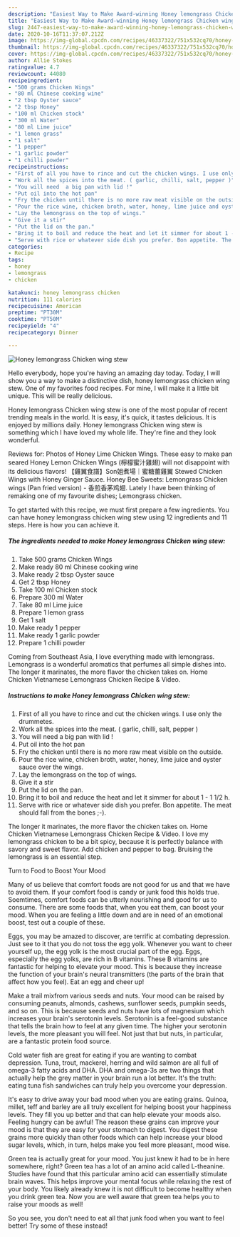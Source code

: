 ```yaml
---
description: "Easiest Way to Make Award-winning Honey lemongrass Chicken wing stew"
title: "Easiest Way to Make Award-winning Honey lemongrass Chicken wing stew"
slug: 2447-easiest-way-to-make-award-winning-honey-lemongrass-chicken-wing-stew
date: 2020-10-16T11:37:07.212Z
image: https://img-global.cpcdn.com/recipes/46337322/751x532cq70/honey-lemongrass-chicken-wing-stew-recipe-main-photo.jpg
thumbnail: https://img-global.cpcdn.com/recipes/46337322/751x532cq70/honey-lemongrass-chicken-wing-stew-recipe-main-photo.jpg
cover: https://img-global.cpcdn.com/recipes/46337322/751x532cq70/honey-lemongrass-chicken-wing-stew-recipe-main-photo.jpg
author: Allie Stokes
ratingvalue: 4.7
reviewcount: 44080
recipeingredient:
- "500 grams Chicken Wings"
- "80 ml Chinese cooking wine"
- "2 tbsp Oyster sauce"
- "2 tbsp Honey"
- "100 ml Chicken stock"
- "300 ml Water"
- "80 ml Lime juice"
- "1 lemon grass"
- "1 salt"
- "1 pepper"
- "1 garlic powder"
- "1 chilli powder"
recipeinstructions:
- "First of all you have to rince and cut the chicken wings. I use only the drummetes."
- "Work all the spices into the meat. ( garlic, chilli, salt, pepper )"
- "You will need  a big pan with lid !"
- "Put oil into the hot pan"
- "Fry the chicken until there is no more raw meat visible on the outside."
- "Pour the rice wine, chicken broth, water, honey, lime juice and oyster sauce over the wings."
- "Lay the lemongrass on the top of wings."
- "Give it a stir"
- "Put the lid on the pan."
- "Bring it to boil and reduce the heat and let it simmer for about 1 - 1 1/2 h."
- "Serve with rice or whatever side dish you prefer. Bon appetite. The meat should fall from the bones ;-)."
categories:
- Recipe
tags:
- honey
- lemongrass
- chicken

katakunci: honey lemongrass chicken 
nutrition: 111 calories
recipecuisine: American
preptime: "PT30M"
cooktime: "PT50M"
recipeyield: "4"
recipecategory: Dinner

---
```



![Honey lemongrass Chicken wing stew](https://img-global.cpcdn.com/recipes/46337322/751x532cq70/honey-lemongrass-chicken-wing-stew-recipe-main-photo.jpg)

Hello everybody, hope you're having an amazing day today. Today, I will show you a way to make a distinctive dish, honey lemongrass chicken wing stew. One of my favorites food recipes. For mine, I will make it a little bit unique. This will be really delicious.

Honey lemongrass Chicken wing stew is one of the most popular of recent trending meals in the world. It is easy, it's quick, it tastes delicious. It is enjoyed by millions daily. Honey lemongrass Chicken wing stew is something which I have loved my whole life. They're fine and they look wonderful.

Reviews for: Photos of Honey Lime Chicken Wings. These easy to make pan seared Honey Lemon Chicken Wings (檸檬蜜汁雞翅) will not disappoint with its delicious flavors! 【雞翼食譜】Son姐煮場｜蜜糖薑雞翼 Stewed Chicken Wings with Honey Ginger Sauce. Honey Bee Sweets: Lemongrass Chicken wings (Pan fried version) - 香煎香茅鸡翅. Lately I have been thinking of remaking one of my favourite dishes; Lemongrass chicken.


To get started with this recipe, we must first prepare a few ingredients. You can have honey lemongrass chicken wing stew using 12 ingredients and 11 steps. Here is how you can achieve it.

<!--inarticleads1-->

##### The ingredients needed to make Honey lemongrass Chicken wing stew:

1. Take 500 grams Chicken Wings
1. Make ready 80 ml Chinese cooking wine
1. Make ready 2 tbsp Oyster sauce
1. Get 2 tbsp Honey
1. Take 100 ml Chicken stock
1. Prepare 300 ml Water
1. Take 80 ml Lime juice
1. Prepare 1 lemon grass
1. Get 1 salt
1. Make ready 1 pepper
1. Make ready 1 garlic powder
1. Prepare 1 chilli powder


Coming from Southeast Asia, I love everything made with lemongrass. Lemongrass is a wonderful aromatics that perfumes all simple dishes into. The longer it marinates, the more flavor the chicken takes on. Home Chicken Vietnamese Lemongrass Chicken Recipe &amp; Video. 

<!--inarticleads2-->

##### Instructions to make Honey lemongrass Chicken wing stew:

1. First of all you have to rince and cut the chicken wings. I use only the drummetes.
1. Work all the spices into the meat. ( garlic, chilli, salt, pepper )
1. You will need  a big pan with lid !
1. Put oil into the hot pan
1. Fry the chicken until there is no more raw meat visible on the outside.
1. Pour the rice wine, chicken broth, water, honey, lime juice and oyster sauce over the wings.
1. Lay the lemongrass on the top of wings.
1. Give it a stir
1. Put the lid on the pan.
1. Bring it to boil and reduce the heat and let it simmer for about 1 - 1 1/2 h.
1. Serve with rice or whatever side dish you prefer. Bon appetite. The meat should fall from the bones ;-).


The longer it marinates, the more flavor the chicken takes on. Home Chicken Vietnamese Lemongrass Chicken Recipe &amp; Video. I love my lemongrass chicken to be a bit spicy, because it is perfectly balance with savory and sweet flavor. Add chicken and pepper to bag. Bruising the lemongrass is an essential step. 

Turn to Food to Boost Your Mood


Many of us believe that comfort foods are not good for us and that we have to avoid them. If your comfort food is candy or junk food this holds true. Soemtimes, comfort foods can be utterly nourishing and good for us to consume. There are some foods that, when you eat them, can boost your mood. When you are feeling a little down and are in need of an emotional boost, test out a couple of these.

Eggs, you may be amazed to discover, are terrific at combating depression. Just see to it that you do not toss the egg yolk. Whenever you want to cheer yourself up, the egg yolk is the most crucial part of the egg. Eggs, especially the egg yolks, are rich in B vitamins. These B vitamins are fantastic for helping to elevate your mood. This is because they increase the function of your brain's neural transmitters (the parts of the brain that affect how you feel). Eat an egg and cheer up!

Make a trail mixfrom various seeds and nuts. Your mood can be raised by consuming peanuts, almonds, cashews, sunflower seeds, pumpkin seeds, and so on. This is because seeds and nuts have lots of magnesium which increases your brain's serotonin levels. Serotonin is a feel-good substance that tells the brain how to feel at any given time. The higher your serotonin levels, the more pleasant you will feel. Not just that but nuts, in particular, are a fantastic protein food source.

Cold water fish are great for eating if you are wanting to combat depression. Tuna, trout, mackerel, herring and wild salmon are all full of omega-3 fatty acids and DHA. DHA and omega-3s are two things that actually help the grey matter in your brain run a lot better. It's the truth: eating tuna fish sandwiches can truly help you overcome your depression. 

It's easy to drive away your bad mood when you are eating grains. Quinoa, millet, teff and barley are all truly excellent for helping boost your happiness levels. They fill you up better and that can help elevate your moods also. Feeling hungry can be awful! The reason these grains can improve your mood is that they are easy for your stomach to digest. You digest these grains more quickly than other foods which can help increase your blood sugar levels, which, in turn, helps make you feel more pleasant, mood wise.

Green tea is actually great for your mood. You just knew it had to be in here somewhere, right? Green tea has a lot of an amino acid called L-theanine. Studies have found that this particular amino acid can essentially stimulate brain waves. This helps improve your mental focus while relaxing the rest of your body. You likely already knew it is not difficult to become healthy when you drink green tea. Now you are well aware that green tea helps you to raise your moods as well!

So you see, you don't need to eat all that junk food when you want to feel better! Try some of these instead!

